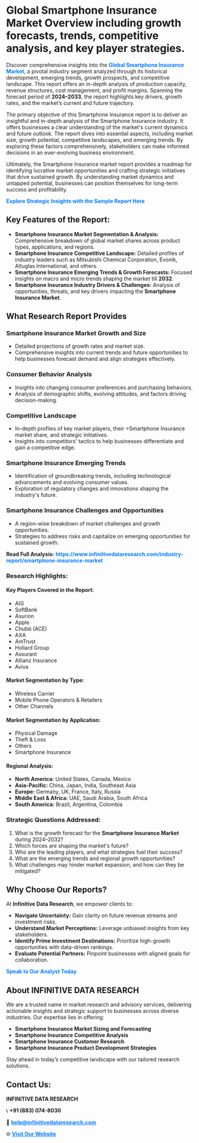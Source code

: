 <h1>Global Smartphone Insurance Market Overview including growth forecasts, trends, competitive analysis, and key player strategies.</h1>
<p>
Discover comprehensive insights into the 
<a href="https://www.infinitivedataresearch.com/industry-report/smartphone-insurance-market" rel="dofollow" style="color: #007BFF; text-decoration: none;"><strong>Global Smartphone Insurance Market</strong></a>, a pivotal industry segment analyzed through its historical development, emerging trends, growth prospects, and competitive landscape. This report offers an in-depth analysis of production capacity, revenue structures, cost management, and profit margins. Spanning the forecast period of <strong>2024–2033</strong>, the report highlights key drivers, growth rates, and the market’s current and future trajectory.
</p>
<p>
The primary objective of this Smartphone Insurance report is to deliver an insightful and in-depth analysis of the Smartphone Insurance industry. It offers businesses a clear understanding of the market's current dynamics and future outlook. The report dives into essential aspects, including market size, growth potential, competitive landscapes, and emerging trends. By exploring these factors comprehensively, stakeholders can make informed decisions in an ever-evolving business environment.
</p>
<p>
Ultimately, the Smartphone Insurance market report provides a roadmap for identifying lucrative market opportunities and crafting strategic initiatives that drive sustained growth. By understanding market dynamics and untapped potential, businesses can position themselves for long-term success and profitability.
</p>
<p>
<a href="https://www.infinitivedataresearch.com/request-sample/reportId=110138" style="color: #007BFF; text-decoration: none;"><strong>Explore Strategic Insights with the Sample Report Here</strong></a>
</p>

<h2>Key Features of the Report:</h2>
<ul>
<li><strong>Smartphone Insurance Market Segmentation & Analysis:</strong> Comprehensive breakdown of global market shares across product types, applications, and regions.</li>
<li><strong>Smartphone Insurance Competitive Landscape:</strong> Detailed profiles of industry leaders such as Mitsubishi Chemical Corporation, Evonik, Altuglas International, and others.</li>
<li><strong>Smartphone Insurance Emerging Trends & Growth Forecasts:</strong> Focused insights on macro and micro trends shaping the market till <strong>2032</strong>.</li>
<li><strong>Smartphone Insurance Industry Drivers & Challenges:</strong> Analysis of opportunities, threats, and key drivers impacting the <strong>Smartphone Insurance Market</strong>.</li>
</ul>

<h2>What Research Report Provides</h2>
<h3>Smartphone Insurance Market Growth and Size</h3>
<ul>
<li>Detailed projections of growth rates and market size.</li>
<li>Comprehensive insights into current trends and future opportunities to help businesses forecast demand and align strategies effectively.</li>
</ul>

<h3>Consumer Behavior Analysis</h3>
<ul>
<li>Insights into changing consumer preferences and purchasing behaviors.</li>
<li>Analysis of demographic shifts, evolving attitudes, and factors driving decision-making.</li>
</ul>

<h3>Competitive Landscape</h3>
<ul>
<li>In-depth profiles of key market players, their >Smartphone Insurance market share, and strategic initiatives.</li>
<li>Insights into competitors' tactics to help businesses differentiate and gain a competitive edge.</li>
</ul>

<h3>Smartphone Insurance Emerging Trends</h3>
<ul>
<li>Identification of groundbreaking trends, including technological advancements and evolving consumer values.</li>
<li>Exploration of regulatory changes and innovations shaping the industry's future.</li>
</ul>

<h3>Smartphone Insurance Challenges and Opportunities</h3>
<ul>
<li>A region-wise breakdown of market challenges and growth opportunities.</li>
<li>Strategies to address risks and capitalize on emerging opportunities for sustained growth.</li>
</ul>
<p><strong>Read Full Analysis:</strong> <a href="https://www.infinitivedataresearch.com/industry-report/smartphone-insurance-market" rel="dofollow" style="color: #007BFF; text-decoration: none;"><strong>https://www.infinitivedataresearch.com/industry-report/smartphone-insurance-market</strong></a></p>
<h3>Research Highlights:</h3>
<h4>Key Players Covered in the Report:</h4>
<ul><li>AIG</li><li>SoftBank</li><li>Asurion</li><li>Apple</li><li>Chubb (ACE)</li><li>AXA</li><li>AmTrust</li><li>Hollard Group</li><li>Assurant</li><li>Allianz Insurance</li><li>Aviva</li></ul>
<h4>Market Segmentation by Type:</h4>
<ul><li>Wireless Carrier</li><li>Mobile Phone Operators &amp; Retailers</li><li>Other Channels</li></ul>
<h4>Market Segmentation by Application:</h4>
<ul><li>Physical Damage</li><li>Theft &amp; Loss</li><li>Others</li><li>Smartphone Insurance</li></ul>

<h4>Regional Analysis:</h4>
<ul>
<li><strong>North America:</strong> United States, Canada, Mexico</li>
<li><strong>Asia-Pacific:</strong> China, Japan, India, Southeast Asia</li>
<li><strong>Europe:</strong> Germany, UK, France, Italy, Russia</li>
<li><strong>Middle East & Africa:</strong> UAE, Saudi Arabia, South Africa</li>
<li><strong>South America:</strong> Brazil, Argentina, Colombia</li>
</ul>

<h3>Strategic Questions Addressed:</h3>
<ol>
<li>What is the growth forecast for the <strong>Smartphone Insurance Market</strong> during 2024–2032?</li>
<li>Which forces are shaping the market's future?</li>
<li>Who are the leading players, and what strategies fuel their success?</li>
<li>What are the emerging trends and regional growth opportunities?</li>
<li>What challenges may hinder market expansion, and how can they be mitigated?</li>
</ol>

<h2>Why Choose Our Reports?</h2>
<p>At <strong>Infinitive Data Research</strong>, we empower clients to:</p>
<ul>
<li><strong>Navigate Uncertainty:</strong> Gain clarity on future revenue streams and investment risks.</li>
<li><strong>Understand Market Perceptions:</strong> Leverage unbiased insights from key stakeholders.</li>
<li><strong>Identify Prime Investment Destinations:</strong> Prioritize high-growth opportunities with data-driven rankings.</li>
<li><strong>Evaluate Potential Partners:</strong> Pinpoint businesses with aligned goals for collaboration.</li>
</ul>
<p><a href="https://www.infinitivedataresearch.com/industry-report/smartphone-insurance-market" rel="dofollow" style="color: #007BFF; text-decoration: none;"><strong>Speak to Our Analyst Today</strong></a></p>

<h2>About INFINITIVE DATA RESEARCH</h2>
<p>We are a trusted name in market research and advisory services, delivering actionable insights and strategic support to businesses across diverse industries. Our expertise lies in offering:</p>
<ul>
<li><strong>Smartphone Insurance Market Sizing and Forecasting</strong></li>
<li><strong>Smartphone Insurance Competitive Analysis</strong></li>
<li><strong>Smartphone Insurance Customer Research</strong></li>
<li><strong>Smartphone Insurance Product Development Strategies</strong></li>
</ul>
<p>Stay ahead in today’s competitive landscape with our tailored research solutions.</p>

<h2>Contact Us:</h2>
<p><strong>INFINITIVE DATA RESEARCH</strong></p>
<p>📞 <strong>+91 (883) 074-8030</strong></p>
<p>📧 <strong><a href="mailto:help@infinitivedataresearch.com" style="color: #007BFF;">help@infinitivedataresearch.com</a></strong></p>
<p>🌐 <strong><a href="https://www.infinitivedataresearch.com" rel="dofollow" style="color: #007BFF;">Visit Our Website</a></strong></p>